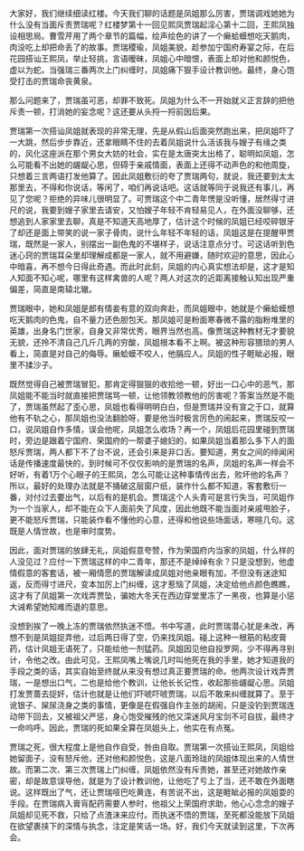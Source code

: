 
大家好，我们继续细读红楼。今天我们聊的话题是凤姐那么厉害，贾瑞调戏她她为什么没有当面斥责贾瑞呢？红楼梦第十一回见熙凤贾瑞起淫心第十二回，王熙凤独设相思局。曹雪芹用了两个章节的篇幅，绘声绘色的讲了一个癞蛤蟆想吃天鹅肉，肉没吃上却把命丢了的故事。贾瑞稷瑜，凤姐美貌，趁参加宁国府寿宴之际，在后花园搭讪王熙凤，举止轻挑，言语暧昧，凤姐心中暗恨，表面上却对他和颜悦色，虚以为蛇。当强瑞三番两次上门纠缠时，凤姐痛下狠手设计教训他。最终，身心饱受打击的贾瑞命丧黄泉。

那么问题来了，贾瑞虽可恶，却罪不致死。凤姐为什么不一开始就义正言辞的把他斥责一顿，打消她的妄念呢？这还要从头捋一捋前因后果。

贾瑞第一次搭讪凤姐就表现的非常无理，先是从假山后面突然跑出来，把凤姐吓了一大跳，然后步步靠近，还拿眼睛不住的去着凤姐说什么活该我与嫂子有缘之类的，风化这座派在那个男女大妨的社会，实在是太唐突太出格了，聪明如凤姐，怎么可能看不出她的龌龊心思，但碍于亲戚情面，表面上还得不动声色的和他周旋，只想着三言两语打发他算了。因此凤姐敷衍的夸了贾瑞两句，就说，我还要到太太那里去，不得和你说话，等闲了，咱们再说话吧。这话就等同于说我还有事儿，再见了您呢？拒绝的异味儿很明显了。可贾瑞这个中二青年愣是没听懂，居然得寸进尺的说，我要到嫂子家里去请安，又怕嫂子年轻不肯轻易见人，在外面没聊够，还想追到人家家里去聊，真是不知道天高地厚了，估计这个时候的凤姐已经咬碎银牙了却还是面上带笑的说一家子骨肉，说什么年轻不年轻的话，凤姐这是在提醒甲贾瑞，既然是一家人，别摆出一副色鬼的不堪样子，说话注意点分寸。可这话听到色迷心窍的贾瑞耳朵里却理解成都是一家人，就不用避嫌，随时欢迎的意思，因此心中暗喜，再不想今日得此奇遇。而此时此刻，凤姐的内心真实想法却是，这才是知人知面不知心呢，哪里有这样禽兽的人呢？两人对这次的近距离接触认知出现严重偏差，简直是南辕北辙。

贾瑞眼中，她和凤姐是郎有情妾有意的双向奔赴，而凤姐眼中，她就是个癞蛤蟆想吃天鹅肉的色鬼，自不量力还色胆包天。那凤姐可是粉面寒春微不露的脂粉堆里的英雄，出身名门世家，自身又非常优秀，眼界当然也高。像贾瑞这种教材无才要貌无貌，还拎不清自己几斤几两的穷酸，凤姐根本看不上啊。被这种形容猥琐的男人看上，简直是对自己的侮辱。癞蛤蟆不咬人，他膈应人。凤姐的性子睚眦必报，眼里不揉沙子。

既然觉得自己被贾瑞冒犯，那肯定得狠狠的收拾他一顿，好出一口心中的恶气，那凤姐能不能当时就直接把贾瑞骂一顿，让他领教领教他的厉害呢？答案当然是不能了，贾瑞虽然起了歪心思，凤姐也看得明明白白，但是贾瑞并没有宣之于口，就算他有不轨之心，那凤姐也没法翻脸呀，要是他当时极言厉色的闹起来，贾瑞反咬一口，说凤姐自作多情，误会他呢，凤姐怎么收场？再一个，凤姐后花园里碰到贾瑞时，旁边是跟着宁国府、荣国府的一帮婆子媳妇的，如果凤姐当着那么多下人的面怒斥贾瑞，两人都下不了台不说，还会引来是非口舌。要知道，男女之间的绯闻闲话是传播速度最快的，到时候可不仅仅影响的是贾瑞的名声，凤姐的名声一样会不好听，有着1万个心眼子的王熙凤，怎么可能让这种事情传出去，败坏他的名声？所以，最好的处理办法就是不捅破这层窗户纸，装作什么都不知道，客套敷衍一番，对付过去要出气，以后有的是机会。贾瑞这个人头青可是言行失当，可凤姐作为一个当家人，却不能在众下人面前失了风度，因此他既不能当面对亲戚甩脸子，更不能怒斥贾瑞，只能装作看不懂他的心意，还得和他说些场面话，寒暄几句。这既是人情世故，也是审时度势。

因此，面对贾瑞的放肆无礼，凤姐假意夸赞，作为荣国府内当家的凤姐，什么样的人没见过？应付一下贾瑞这样的中二青年，那还不是绰绰有余？只是没想到，他虚情假意的客套话，被一厢情愿的贾瑞解读成凤姐对他亲眼有加，不但没有迷途知返，反而得寸进尺，变本加厉上门纠缠，这才惹恼了凤姐，决定给他点颜色瞧瞧，这才有了凤姐第一次戏弄贾坠，骗她大冬天在西边穿堂里冻了一黑夜，也算是小惩大诫希望她知难而退的意思。

没想到挨了一晚上冻的贾瑞依然执迷不悟。书中写道，此时贾瑞潜心犹是未改，再想不到是凤姐捉弄他，过后两日得了空，仍来找凤姐。碰上这种一根筋的粘皮膏药，估计凤姐无语死了，只能给他一剂猛药。凤姐因见他自投罗网，少不得再寻别计，令他之改。由此可见，王熙凤嘴上嘴说几时叫他死在我的手里，她才知道我的手段之类的话，其实自始至终就从来没有想过真正要贾瑞的命。他两次设计戏弄贾瑞，一是想出口气，二也是给他个教训，让他长长记性，收起那些龌龊心思。凤姐打发贾蔷去捉奸，估计也就是让他们吓唬吓唬贾瑞，以后不敢来纠缠就算了。至于讹银子、屎尿浇身之类的事情，更像是在假强自作主张的胡闹，只是没钓到贾瑞连动带下回去，又被祖父严惩，身心饱受摧残的他又深迷风月宝剑不可自拔，最终才一命呜呼。因此，贾瑞的死如果全算在凤姐头上，他实在有点冤。

贾瑞之死，很大程度上是他自作自受，咎由自取。贾瑞第一次搭讪王熙凤，凤姐给她留面子，没有怒斥他，还对他和颜悦色，这是八面玲珑的凤姐体现出来的人情世故。而第二次、第三次贾瑞上门纠缠，凤姐依然没有斥责她，甚至还对她故作亲密，却是故意误导他，就是为了设计教训他，让他吃了亏上了当，还不敢在外面瞎说。这样既出了气，还让贾瑞哑巴吃黄连，有苦说不出，这是睚眦必报的凤姐耍的手段。在贾瑞病入膏肓配药需要人参时，他祖父上荣国府求助，他心心念念的嫂子凤姐却见死不救，只给了点渣沫来应付。而执迷不悟的贾瑞，至死都没能放下凤姐在欲望裹挟下的深情与执念，注定是笑话一场。好，我们今天就读到这里，下次再会。


